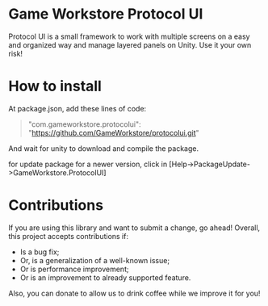 # Game Workstore Protocol UI

Protocol UI is a small framework to work with multiple screens on a easy and organized way and manage layered panels on Unity.
Use it your own risk!

# How to install

At package.json, add these lines of code:
> "com.gameworkstore.protocolui": "https://github.com/GameWorkstore/protocolui.git"

And wait for unity to download and compile the package.

for update package for a newer version, click in [Help->PackageUpdate->GameWorkstore.ProtocolUI]

# Contributions

If you are using this library and want to submit a change, go ahead! Overall, this project accepts contributions if:
- Is a bug fix;
- Or, is a generalization of a well-known issue;
- Or is performance improvement;
- Or is an improvement to already supported feature.

Also, you can donate to allow us to drink coffee while we improve it for you!